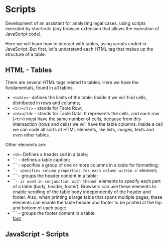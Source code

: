 # Scripts

Development of an assistant for analyzing legal cases, using scripts executed by shortcuts (any browser extension that allows the execution of JavaScript code).

Here we will learn how to interact with tables, using scripts coded in JavaScript. But first, let's understand each HTML tag that makes up the structure of a table.

## HTML - Tables

There are several HTML tags related to tables. Here we have the fundamentals, found in all tables.

- `<table>`- defines the limits of the table. Inside it we will find cells, distributed in rows and columns;
- `<tr></tr>` - stands for Table Row;
- `<td></td>` - stands for Table Data. It represents the cells, and each row (`<tr>`) must have the same number of cells, because from this intersaction (rows and cells) we will have the table columns. Inside a cell we can code all sorts of HTML elements, like lists, images, texts and even other tables.

Other elements are:

- `<th>` Defines a header cell in a table;
- ``<caption>` - defines a table caption;
- ``<colgroup>` - specifies a group of one or more columns in a table for formatting;
- ``<col>` - specifies column properties for each column within a `<colgroup>` element;
- ``<thead>` - groups the header content in a table;
- ``<tbody>` - is used in conjunction with the `<thead>` and `<tfoot>` elements to specify each part of a table (body, header, footer). Browsers can use these elements to enable scrolling of the table body independently of the header and footer. Also, when printing a large table that spans multiple pages, these elements can enable the table header and footer to be printed at the top and bottom of each page;  
- ``<tfoot>` - groups the footer content in a table.  
[font](https://www.w3schools.com/html/html_tables.asp)

## JavaScript - Scripts

